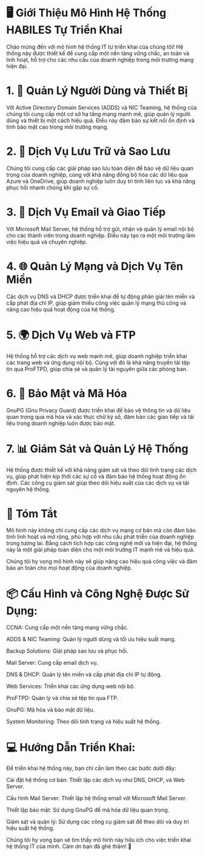 # 🖥️ Giới Thiệu Mô Hình Hệ Thống HABILES Tự Triển Khai

Chào mừng đến với mô hình hệ thống IT tự triển khai của chúng tôi! Hệ thống này được thiết kế để cung cấp một nền tảng vững chắc, an toàn và linh hoạt, hỗ trợ cho các nhu cầu của doanh nghiệp trong môi trường mạng hiện đại.

# 1. 🏢 Quản Lý Người Dùng và Thiết Bị

Với Active Directory Domain Services (ADDS) và NIC Teaming, hệ thống của chúng tôi cung cấp một cơ sở hạ tầng mạng mạnh mẽ, giúp quản lý người dùng và thiết bị một cách hiệu quả. Điều này đảm bảo sự kết nối ổn định và tính bảo mật cao trong môi trường mạng.

# 2. 💾 Dịch Vụ Lưu Trữ và Sao Lưu

Chúng tôi cung cấp các giải pháp sao lưu toàn diện để bảo vệ dữ liệu quan trọng của doanh nghiệp, cùng với khả năng đồng bộ hóa các dữ liệu qua Azure và OneDrive, giúp doanh nghiệp luôn duy trì tính liên tục và khả năng phục hồi nhanh chóng khi gặp sự cố.

# 3. 📧 Dịch Vụ Email và Giao Tiếp

Với Microsoft Mail Server, hệ thống hỗ trợ gửi, nhận và quản lý email nội bộ cho các thành viên trong doanh nghiệp. Điều này tạo ra một môi trường làm việc hiệu quả và chuyên nghiệp.

# 4. 🌐 Quản Lý Mạng và Dịch Vụ Tên Miền

Các dịch vụ DNS và DHCP được triển khai để tự động phân giải tên miền và cấp phát địa chỉ IP, giúp giảm thiểu công việc quản lý mạng thủ công và nâng cao hiệu quả hoạt động của hệ thống.

# 5. 🌍 Dịch Vụ Web và FTP
Hệ thống hỗ trợ các dịch vụ web mạnh mẽ, giúp doanh nghiệp triển khai các trang web và ứng dụng nội bộ. Cùng với đó là khả năng truyền tải tệp tin qua ProFTPD, giúp chia sẻ và quản lý tài nguyên giữa các phòng ban.

# 6. 🔐 Bảo Mật và Mã Hóa

GnuPG (Gnu Privacy Guard) được triển khai để bảo vệ thông tin và dữ liệu quan trọng qua mã hóa và xác thực chữ ký số, đảm bảo các giao tiếp và tài liệu trong doanh nghiệp luôn được bảo mật.

# 7. 📊 Giám Sát và Quản Lý Hệ Thống

Hệ thống được thiết kế với khả năng giám sát và theo dõi tình trạng các dịch vụ, giúp phát hiện kịp thời các sự cố và đảm bảo hệ thống hoạt động ổn định. Các công cụ giám sát giúp theo dõi hiệu suất của các dịch vụ và tài nguyên hệ thống.

# 🚀 Tóm Tắt

Mô hình này không chỉ cung cấp các dịch vụ mạng cơ bản mà còn đảm bảo tính linh hoạt và mở rộng, phù hợp với nhu cầu phát triển của doanh nghiệp trong tương lai. Bằng cách tích hợp các công nghệ mới và hiện đại, hệ thống này là một giải pháp toàn diện cho một môi trường IT mạnh mẽ và hiệu quả.

Chúng tôi hy vọng mô hình này sẽ giúp nâng cao hiệu quả công việc và đảm bảo an toàn cho mọi hoạt động của doanh nghiệp.

# 📦 Cấu Hình và Công Nghệ Được Sử Dụng:

CCNA: Cung cấp một nền tảng mạng vững chắc.

ADDS & NIC Teaming: Quản lý người dùng và tối ưu hiệu suất mạng.

Backup Solutions: Giải pháp sao lưu và phục hồi.

Mail Server: Cung cấp email dịch vụ.

DNS & DHCP: Quản lý tên miền và cấp phát địa chỉ IP tự động.

Web Services: Triển khai các ứng dụng web nội bộ.

ProFTPD: Quản lý và chia sẻ tệp tin qua FTP.

GnuPG: Mã hóa và bảo mật dữ liệu.

System Monitoring: Theo dõi tình trạng và hiệu suất hệ thống.

# 💻 Hướng Dẫn Triển Khai:

Để triển khai hệ thống này, bạn chỉ cần làm theo các bước dưới đây:

Cài đặt hệ thống cơ bản: Thiết lập các dịch vụ như DNS, DHCP, và Web Server.

Cấu hình Mail Server: Thiết lập hệ thống email với Microsoft Mail Server.

Thiết lập bảo mật: Sử dụng GnuPG để mã hóa dữ liệu quan trọng.

Giám sát và quản lý: Sử dụng các công cụ giám sát để theo dõi và duy trì hiệu suất hệ thống.

Chúng tôi hy vọng bạn sẽ tìm thấy mô hình này hữu ích cho việc triển khai hệ thống IT của mình. Cảm ơn bạn đã ghé thăm! 🎉
